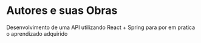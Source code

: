 # Autores e suas Obras

Desenvolvimento de uma API utilizando React + Spring para por em pratica o aprendizado adquirido